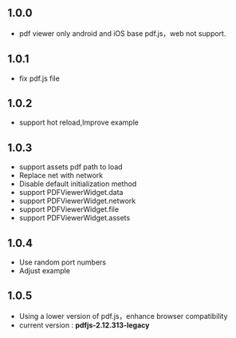 ## 1.0.0

* pdf viewer only android and iOS base pdf.js，web not support.

## 1.0.1

* fix pdf.js file 

## 1.0.2

* support hot reload,Improve example

## 1.0.3

* support assets pdf path to load
* Replace net with network
* Disable default initialization method
* support PDFViewerWidget.data
* support PDFViewerWidget.network
* support PDFViewerWidget.file
* support PDFViewerWidget.assets

## 1.0.4

* Use random port numbers
* Adjust example

## 1.0.5

* Using a lower version of pdf.js，enhance browser compatibility
* current version : **pdfjs-2.12.313-legacy**